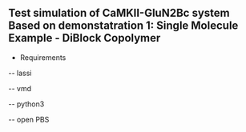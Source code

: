 Test simulation of CaMKII-GluN2Bc system
Based on demonstatration 1: Single Molecule Example - DiBlock Copolymer
-------------------------------------------

- Requirements

-- lassi

-- vmd

-- python3

-- open PBS
